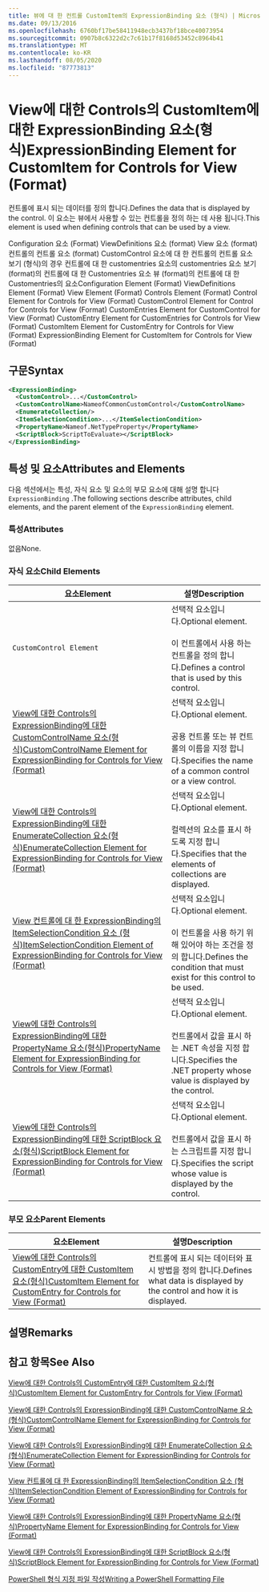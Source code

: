 ```yaml
---
title: 뷰에 대 한 컨트롤 CustomItem의 ExpressionBinding 요소 (형식) | Microsoft Docs
ms.date: 09/13/2016
ms.openlocfilehash: 6760bf17be58411948ecb3437bf18bce40073954
ms.sourcegitcommit: 0907b8c6322d2c7c61b17f8168d53452c8964b41
ms.translationtype: MT
ms.contentlocale: ko-KR
ms.lasthandoff: 08/05/2020
ms.locfileid: "87773813"
---
```

# <a name="expressionbinding-element-for-customitem-for-controls-for-view-format"></a><span data-ttu-id="f8beb-102">View에 대한 Controls의 CustomItem에 대한 ExpressionBinding 요소(형식)</span><span class="sxs-lookup"><span data-stu-id="f8beb-102">ExpressionBinding Element for CustomItem for Controls for View (Format)</span></span>

<span data-ttu-id="f8beb-103">컨트롤에 표시 되는 데이터를 정의 합니다.</span><span class="sxs-lookup"><span data-stu-id="f8beb-103">Defines the data that is displayed by the control.</span></span> <span data-ttu-id="f8beb-104">이 요소는 뷰에서 사용할 수 있는 컨트롤을 정의 하는 데 사용 됩니다.</span><span class="sxs-lookup"><span data-stu-id="f8beb-104">This element is used when defining controls that can be used by a view.</span></span>

<span data-ttu-id="f8beb-105">Configuration 요소 (Format) ViewDefinitions 요소 (format) View 요소 (format) 컨트롤의 컨트롤 요소 (format) CustomControl 요소에 대 한 컨트롤의 컨트롤 요소 보기 (형식)의 경우 컨트롤에 대 한 customentries 요소의 customentries 요소 보기 (format)의 컨트롤에 대 한 Customentries 요소 뷰 (format)의 컨트롤에 대 한 Customentries의 요소</span><span class="sxs-lookup"><span data-stu-id="f8beb-105">Configuration Element (Format) ViewDefinitions Element (Format) View Element (Format) Controls Element (Format) Control Element for Controls for View (Format) CustomControl Element for Control for Controls for View (Format) CustomEntries Element for CustomControl for View (Format) CustomEntry Element for CustomEntries for Controls for View (Format) CustomItem Element for CustomEntry for Controls for View (Format) ExpressionBinding Element for CustomItem for Controls for View (Format)</span></span>

## <a name="syntax"></a><span data-ttu-id="f8beb-106">구문</span><span class="sxs-lookup"><span data-stu-id="f8beb-106">Syntax</span></span>

```xml
<ExpressionBinding>
  <CustomControl>...</CustomControl>
  <CustomControlName>NameofCommonCustomControl</CustomControlName>
  <EnumerateCollection/>
  <ItemSelectionCondition>...</ItemSelectionCondition>
  <PropertyName>Nameof.NetTypeProperty</PropertyName>
  <ScriptBlock>ScriptToEvaluate></ScriptBlock>
</ExpressionBinding>
```

## <a name="attributes-and-elements"></a><span data-ttu-id="f8beb-107">특성 및 요소</span><span class="sxs-lookup"><span data-stu-id="f8beb-107">Attributes and Elements</span></span>

<span data-ttu-id="f8beb-108">다음 섹션에서는 특성, 자식 요소 및 요소의 부모 요소에 대해 설명 합니다 `ExpressionBinding` .</span><span class="sxs-lookup"><span data-stu-id="f8beb-108">The following sections describe attributes, child elements, and the parent element of the `ExpressionBinding` element.</span></span>

### <a name="attributes"></a><span data-ttu-id="f8beb-109">특성</span><span class="sxs-lookup"><span data-stu-id="f8beb-109">Attributes</span></span>

<span data-ttu-id="f8beb-110">없음</span><span class="sxs-lookup"><span data-stu-id="f8beb-110">None.</span></span>

### <a name="child-elements"></a><span data-ttu-id="f8beb-111">자식 요소</span><span class="sxs-lookup"><span data-stu-id="f8beb-111">Child Elements</span></span>

|<span data-ttu-id="f8beb-112">요소</span><span class="sxs-lookup"><span data-stu-id="f8beb-112">Element</span></span>|<span data-ttu-id="f8beb-113">설명</span><span class="sxs-lookup"><span data-stu-id="f8beb-113">Description</span></span>|
|-------------|-----------------|
|`CustomControl Element`|<span data-ttu-id="f8beb-114">선택적 요소입니다.</span><span class="sxs-lookup"><span data-stu-id="f8beb-114">Optional element.</span></span><br /><br /> <span data-ttu-id="f8beb-115">이 컨트롤에서 사용 하는 컨트롤을 정의 합니다.</span><span class="sxs-lookup"><span data-stu-id="f8beb-115">Defines a control that is used by this control.</span></span>|
|[<span data-ttu-id="f8beb-116">View에 대한 Controls의 ExpressionBinding에 대한 CustomControlName 요소(형식)</span><span class="sxs-lookup"><span data-stu-id="f8beb-116">CustomControlName Element for ExpressionBinding for Controls for View (Format)</span></span>](./customcontrolname-element-for-expressionbinding-for-controls-for-view-format.md)|<span data-ttu-id="f8beb-117">선택적 요소입니다.</span><span class="sxs-lookup"><span data-stu-id="f8beb-117">Optional element.</span></span><br /><br /> <span data-ttu-id="f8beb-118">공용 컨트롤 또는 뷰 컨트롤의 이름을 지정 합니다.</span><span class="sxs-lookup"><span data-stu-id="f8beb-118">Specifies the name of a common control or a view control.</span></span>|
|[<span data-ttu-id="f8beb-119">View에 대한 Controls의 ExpressionBinding에 대한 EnumerateCollection 요소(형식)</span><span class="sxs-lookup"><span data-stu-id="f8beb-119">EnumerateCollection Element for ExpressionBinding for Controls for View (Format)</span></span>](./enumeratecollection-element-for-expressionbinding-for-controls-for-view-format.md)|<span data-ttu-id="f8beb-120">선택적 요소입니다.</span><span class="sxs-lookup"><span data-stu-id="f8beb-120">Optional element.</span></span><br /><br /> <span data-ttu-id="f8beb-121">컬렉션의 요소를 표시 하도록 지정 합니다.</span><span class="sxs-lookup"><span data-stu-id="f8beb-121">Specifies that the elements of collections are displayed.</span></span>|
|[<span data-ttu-id="f8beb-122">View 컨트롤에 대 한 ExpressionBinding의 ItemSelectionCondition 요소 (형식)</span><span class="sxs-lookup"><span data-stu-id="f8beb-122">ItemSelectionCondition Element of ExpressionBinding for Controls for View (Format)</span></span>](./itemselectioncondition-element-for-expressionbinding-for-controls-for-view-format.md)|<span data-ttu-id="f8beb-123">선택적 요소입니다.</span><span class="sxs-lookup"><span data-stu-id="f8beb-123">Optional element.</span></span><br /><br /> <span data-ttu-id="f8beb-124">이 컨트롤을 사용 하기 위해 있어야 하는 조건을 정의 합니다.</span><span class="sxs-lookup"><span data-stu-id="f8beb-124">Defines the condition that must exist for this control to be used.</span></span>|
|[<span data-ttu-id="f8beb-125">View에 대한 Controls의 ExpressionBinding에 대한 PropertyName 요소(형식)</span><span class="sxs-lookup"><span data-stu-id="f8beb-125">PropertyName Element for ExpressionBinding for Controls for View (Format)</span></span>](./propertyname-element-for-expressionbinding-for-controls-for-view-format.md)|<span data-ttu-id="f8beb-126">선택적 요소입니다.</span><span class="sxs-lookup"><span data-stu-id="f8beb-126">Optional element.</span></span><br /><br /> <span data-ttu-id="f8beb-127">컨트롤에서 값을 표시 하는 .NET 속성을 지정 합니다.</span><span class="sxs-lookup"><span data-stu-id="f8beb-127">Specifies the .NET property whose value is displayed by the control.</span></span>|
|[<span data-ttu-id="f8beb-128">View에 대한 Controls의 ExpressionBinding에 대한 ScriptBlock 요소(형식)</span><span class="sxs-lookup"><span data-stu-id="f8beb-128">ScriptBlock Element for ExpressionBinding for Controls for View (Format)</span></span>](./scriptblock-element-for-expressionbinding-for-controls-for-view-format.md)|<span data-ttu-id="f8beb-129">선택적 요소입니다.</span><span class="sxs-lookup"><span data-stu-id="f8beb-129">Optional element.</span></span><br /><br /> <span data-ttu-id="f8beb-130">컨트롤에서 값을 표시 하는 스크립트를 지정 합니다.</span><span class="sxs-lookup"><span data-stu-id="f8beb-130">Specifies the script whose value is displayed by the control.</span></span>|

### <a name="parent-elements"></a><span data-ttu-id="f8beb-131">부모 요소</span><span class="sxs-lookup"><span data-stu-id="f8beb-131">Parent Elements</span></span>

|<span data-ttu-id="f8beb-132">요소</span><span class="sxs-lookup"><span data-stu-id="f8beb-132">Element</span></span>|<span data-ttu-id="f8beb-133">설명</span><span class="sxs-lookup"><span data-stu-id="f8beb-133">Description</span></span>|
|-------------|-----------------|
|[<span data-ttu-id="f8beb-134">View에 대한 Controls의 CustomEntry에 대한 CustomItem 요소(형식)</span><span class="sxs-lookup"><span data-stu-id="f8beb-134">CustomItem Element for CustomEntry for Controls for View (Format)</span></span>](./customitem-element-for-customentry-for-controls-for-view-format.md)|<span data-ttu-id="f8beb-135">컨트롤에 표시 되는 데이터와 표시 방법을 정의 합니다.</span><span class="sxs-lookup"><span data-stu-id="f8beb-135">Defines what data is displayed by the control and how it is displayed.</span></span>|

## <a name="remarks"></a><span data-ttu-id="f8beb-136">설명</span><span class="sxs-lookup"><span data-stu-id="f8beb-136">Remarks</span></span>

## <a name="see-also"></a><span data-ttu-id="f8beb-137">참고 항목</span><span class="sxs-lookup"><span data-stu-id="f8beb-137">See Also</span></span>

[<span data-ttu-id="f8beb-138">View에 대한 Controls의 CustomEntry에 대한 CustomItem 요소(형식)</span><span class="sxs-lookup"><span data-stu-id="f8beb-138">CustomItem Element for CustomEntry for Controls for View (Format)</span></span>](./customitem-element-for-customentry-for-controls-for-view-format.md)

[<span data-ttu-id="f8beb-139">View에 대한 Controls의 ExpressionBinding에 대한 CustomControlName 요소(형식)</span><span class="sxs-lookup"><span data-stu-id="f8beb-139">CustomControlName Element for ExpressionBinding for Controls for View (Format)</span></span>](./customcontrolname-element-for-expressionbinding-for-controls-for-view-format.md)

[<span data-ttu-id="f8beb-140">View에 대한 Controls의 ExpressionBinding에 대한 EnumerateCollection 요소(형식)</span><span class="sxs-lookup"><span data-stu-id="f8beb-140">EnumerateCollection Element for ExpressionBinding for Controls for View (Format)</span></span>](./enumeratecollection-element-for-expressionbinding-for-controls-for-view-format.md)

[<span data-ttu-id="f8beb-141">View 컨트롤에 대 한 ExpressionBinding의 ItemSelectionCondition 요소 (형식)</span><span class="sxs-lookup"><span data-stu-id="f8beb-141">ItemSelectionCondition Element of ExpressionBinding for Controls for View (Format)</span></span>](./itemselectioncondition-element-for-expressionbinding-for-controls-for-view-format.md)

[<span data-ttu-id="f8beb-142">View에 대한 Controls의 ExpressionBinding에 대한 PropertyName 요소(형식)</span><span class="sxs-lookup"><span data-stu-id="f8beb-142">PropertyName Element for ExpressionBinding for Controls for View (Format)</span></span>](./propertyname-element-for-expressionbinding-for-controls-for-view-format.md)

[<span data-ttu-id="f8beb-143">View에 대한 Controls의 ExpressionBinding에 대한 ScriptBlock 요소(형식)</span><span class="sxs-lookup"><span data-stu-id="f8beb-143">ScriptBlock Element for ExpressionBinding for Controls for View (Format)</span></span>](./scriptblock-element-for-expressionbinding-for-controls-for-view-format.md)

[<span data-ttu-id="f8beb-144">PowerShell 형식 지정 파일 작성</span><span class="sxs-lookup"><span data-stu-id="f8beb-144">Writing a PowerShell Formatting File</span></span>](./writing-a-powershell-formatting-file.md)
